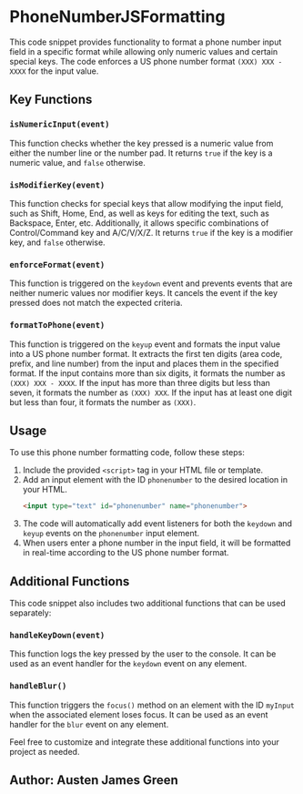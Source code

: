 # PhoneNumberJSFormatting

This code snippet provides functionality to format a phone number input field in a specific format while allowing only numeric values and certain special keys. The code enforces a US phone number format `(XXX) XXX - XXXX` for the input value.

## Key Functions

### `isNumericInput(event)`
This function checks whether the key pressed is a numeric value from either the number line or the number pad. It returns `true` if the key is a numeric value, and `false` otherwise.

### `isModifierKey(event)`
This function checks for special keys that allow modifying the input field, such as Shift, Home, End, as well as keys for editing the text, such as Backspace, Enter, etc. Additionally, it allows specific combinations of Control/Command key and A/C/V/X/Z. It returns `true` if the key is a modifier key, and `false` otherwise.

### `enforceFormat(event)`
This function is triggered on the `keydown` event and prevents events that are neither numeric values nor modifier keys. It cancels the event if the key pressed does not match the expected criteria.

### `formatToPhone(event)`
This function is triggered on the `keyup` event and formats the input value into a US phone number format. It extracts the first ten digits (area code, prefix, and line number) from the input and places them in the specified format. If the input contains more than six digits, it formats the number as `(XXX) XXX - XXXX`. If the input has more than three digits but less than seven, it formats the number as `(XXX) XXX`. If the input has at least one digit but less than four, it formats the number as `(XXX)`.

## Usage

To use this phone number formatting code, follow these steps:

1. Include the provided `<script>` tag in your HTML file or template.
2. Add an input element with the ID `phonenumber` to the desired location in your HTML.
   ```html
   <input type="text" id="phonenumber" name="phonenumber">
   ```
3. The code will automatically add event listeners for both the `keydown` and `keyup` events on the `phonenumber` input element.
4. When users enter a phone number in the input field, it will be formatted in real-time according to the US phone number format.

## Additional Functions

This code snippet also includes two additional functions that can be used separately:

### `handleKeyDown(event)`
This function logs the key pressed by the user to the console. It can be used as an event handler for the `keydown` event on any element.

### `handleBlur()`
This function triggers the `focus()` method on an element with the ID `myInput` when the associated element loses focus. It can be used as an event handler for the `blur` event on any element.

Feel free to customize and integrate these additional functions into your project as needed.

## Author: Austen James Green
